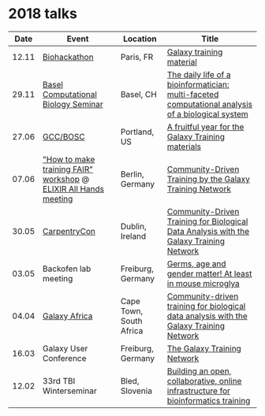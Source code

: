 2018 talks
==========

Date | Event | Location | Title
--- | --- | --- | ---
12.11 | [Biohackathon](http://bh2018paris.info/) | Paris, FR | [Galaxy training material](11_12_biohackathon)
29.11 | [Basel Computational Biology Seminar](https://www.biozentrum.unibas.ch/news-events/events/seminar-series/basel-computational-biology-seminar-series-spring-2018-bc2/) | Basel, CH | [The daily life of a bioinformatician: multi-faceted computational analysis of a biological system](10_29_comp_sys_bio_seminar)
27.06 | [GCC/BOSC](https://gccbosc2018.sched.com/) | Portland, US | [A fruitful year for the Galaxy Training materials](06_27_gcc)
07.06 | ["How to make training FAIR" workshop](https://docs.google.com/document/d/1wrKUyD_GSq1HakpaOpU8u7KOReBk4S6BpYFDBziaBN0/edit?usp=sharing) @ [ELIXIR All Hands meeting](https://www.elixir-europe.org/events/elixir-all-hands-2018) | Berlin, Germany | [Community-Driven Training by the Galaxy Training Network](18/06_07_elixir_ahm)
30.05 | [CarpentryCon](http://www.carpentrycon.org/) | Dublin, Ireland | [Community-Driven Training for Biological Data Analysis with the Galaxy Training Network](06_30_carpentry_con)
03.05 | Backofen lab meeting | Freiburg, Germany | [Germs, age and gender matter! At least in mouse microglya](05_03_backofen_lab)
04.04 | [Galaxy Africa](http://galaxyafrica.sanbi.ac.za/) | Cape Town, South Africa | [Community-driven training for biological data analysis with the Galaxy Training Network](04_04_galaxy_africa)
16.03 | Galaxy User Conference | Freiburg, Germany | [The Galaxy Training Network](03_16_galaxy_user_conf)
12.02 | 33rd TBI Winterseminar | Bled, Slovenia | [Building an open, collaborative, online infrastructure for bioinformatics training](02_12_bled)

